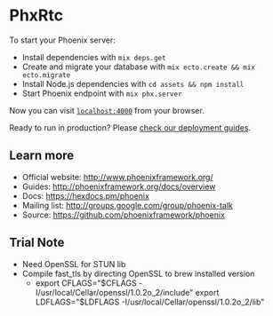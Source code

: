 # PhxRtc

To start your Phoenix server:

  * Install dependencies with `mix deps.get`
  * Create and migrate your database with `mix ecto.create && mix ecto.migrate`
  * Install Node.js dependencies with `cd assets && npm install`
  * Start Phoenix endpoint with `mix phx.server`

Now you can visit [`localhost:4000`](http://localhost:4000) from your browser.

Ready to run in production? Please [check our deployment guides](http://www.phoenixframework.org/docs/deployment).

## Learn more

  * Official website: http://www.phoenixframework.org/
  * Guides: http://phoenixframework.org/docs/overview
  * Docs: https://hexdocs.pm/phoenix
  * Mailing list: http://groups.google.com/group/phoenix-talk
  * Source: https://github.com/phoenixframework/phoenix

## Trial Note

  * Need OpenSSL for STUN lib
  * Compile fast_tls by directing OpenSSL to brew installed version
    * export CFLAGS="$CFLAGS -I/usr/local/Cellar/openssl/1.0.2o_2/include"
      export LDFLAGS="$LDFLAGS -I/usr/local/Cellar/openssl/1.0.2o_2/lib"
